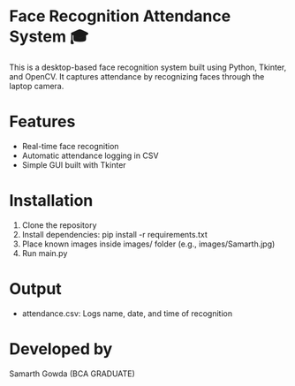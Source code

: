 # Face Recognition Attendance System 🎓

This is a desktop-based face recognition system built using Python, Tkinter, and OpenCV. It captures attendance by recognizing faces through the laptop camera.

# Features
- Real-time face recognition
- Automatic attendance logging in CSV
- Simple GUI built with Tkinter

# Installation
1. Clone the repository
2. Install dependencies:
pip install -r requirements.txt
3. Place known images inside images/ folder (e.g., images/Samarth.jpg)
4. Run main.py

# Output
- attendance.csv: Logs name, date, and time of recognition

# Developed by
Samarth Gowda (BCA GRADUATE)
